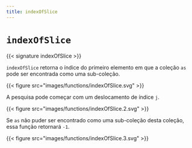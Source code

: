```yaml
---
title: indexOfSlice
---
```


# `indexOfSlice`

{{< signature indexOfSlice >}}

`indexOfSlice` retorna o índice do primeiro elemento em que a coleção `as` pode ser encontrada como uma sub-coleção.

{{< figure src="images/functions/indexOfSlice.svg" >}}

A pesquisa pode começar com um deslocamento de índice `j`.

{{< figure src="images/functions/indexOfSlice.2.svg" >}}

Se `as` não puder ser encontrado como uma sub-coleção desta coleção, essa função retornará `-1`.

{{< figure src="images/functions/indexOfSlice.3.svg" >}}
